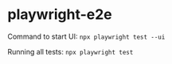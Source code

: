 # playwright-e2e

Command to start UI:
`npx playwright test --ui`

Running all tests: 
`npx playwright test`